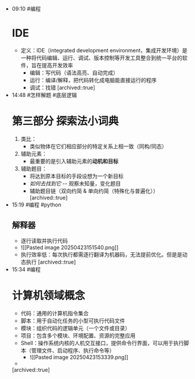 
- 09:10 
	#编程 
	# IDE 
	- 定义：IDE（integrated development environment，集成开发环境）是一种将代码编辑、运行、调试、版本控制等开发工具整合到统一平台的软件，旨在提高开发效率
		- 编辑：写代码（语法高亮、自动完成）
		- 运行：编译/解释，把代码转化成电脑能直接运行的程序
		- 调试：找错
	[archived::true]
- 14:48 
	#怎样解题 #底层逻辑 
	# 第三部分    探索法小词典
	1. 类比：
		- 类似物体在它们相应部分的特定关系上相一致（同构/同态）
	2. 辅助元素：
		- 最重要的是引入辅助元素的**动机和目标**
	3. 辅助题目：
		- 将达到原本目标的手段设想为一个新目标
		- *如何去找到它*  -- 观察未知量，变化题目
		- 辅助题目链（双向约简 & 单向约简（特殊化与普遍化）） 
	[archived::true]
- 15:19 
	#编程 #python
	## 解释器
	- 逐行读取并执行代码
	- ![[Pasted image 20250423151540.png]]
	- 执行效率低：每次执行都需逐行翻译为机器码，无法提前优化。但是是动态执行
	[archived::true]
- 15:34 
	#编程 
	# 计算机领域概念
	- 代码：通用的计算机指令集合
	- 脚本：用于自动化任务的小型可执行代码文件
	- 模块：组织代码的逻辑单元（一个文件或目录）
	- 项目：包含多个模块、环境配置、资源的完整应用
	- Shell：操作系统内核的人机交互接口，提供命令行界面，可以用于执行脚本（管理文件、启动程序、执行命令等）
		- ![[Pasted image 20250423153339.png]]
	-  
	[archived::true]
